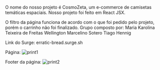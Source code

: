 O nome do nosso projeto é CosmoZeta, um e-commerce de camisetas temáticas espaciais.
Nosso projeto foi feito em React JSX.

O filtro da página funciona de acordo com o que foi pedido pelo projeto, porém o carrinho não foi finalizado.
Grupo composto por:
  Maria Karolina Teixeira de Freitas
  Wellington Marcelino Sotero
  Tiago Hennig


Link do Surge: erratic-bread.surge.sh

Página:
![print1](https://user-images.githubusercontent.com/86529848/154868337-104dbb00-445e-41ce-8d1e-4ec071f67370.png)

Footer da página:
![print2](https://user-images.githubusercontent.com/86529848/154868373-0e795d98-994f-40ce-9659-9565f7ac8965.png)
